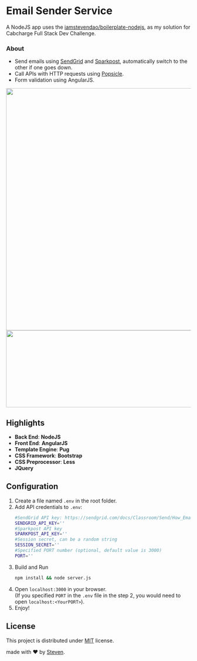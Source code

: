 # Email Sender Service
A NodeJS app uses the [iamstevendao/boilerplate-nodejs](https://github.com/iamstevendao/boilerplate-nodejs), as my solution for Cabcharge Full Stack Dev Challenge.

### About
- Send emails using [SendGrid](https://sendgrid.com) and [Sparkpost](https://www.sparkpost.com/), automatically switch to the other if one goes down.
- Call APIs with HTTP requests using [Popsicle](https://github.com/blakeembrey/popsicle).
- Form validation using AngularJS.

<p align="center">
  <img src="https://ncexfa.bn1302.livefilestore.com/y4mwcQJFgjeav0XgwM5ZVeuHxVzJCNyxXW0mlbRuf3Efyx1WRndZKNpm22zWri0a9_UgTtRDSJ8RzLTqkZLqFzPjNsONwqMpwY9EAcj8UjGvbJXfz3LSlpOAnOjbAtqEtpTqJ69wbGvw4bxVP2GDFTLna0zUduWhb9ouxBdHRDCFORFCHsblPv_5uXGSC9I-4poOQhwKs_tl8I8evufT2q7UQ?width=1024&height=660&cropmode=none" width="1024" height="660" />
  <img src="https://nceafa.bn1302.livefilestore.com/y4m7AvFoWOP7pig_QJw7RCl2RIbdFhVf2PTdL9IEFV8Z-Vi_li8BAgmY4I9cAMQZ4K3ABXbMzNEFxw4ZOkMQsjg2rShIebqCwQYLhhFSNipWhP97IIB52vsjndVyhESpltEGaBvP-IdXPp3-4Qp2p3dMSElfFeQFGOWAoGT41s4nzr6oZMV1sSp1c-J19KTC2DVvde9B7soq7nM5agdh4Yh8Q?width=1024&height=210&cropmode=none" width="1024" height="210" />
</p>

## Highlights
- **Back End**: **NodeJS**
- **Front End**: **AngularJS**
- **Template Engine**: **Pug**
- **CSS Framework**: **Bootstrap**
- **CSS Preprocessor**: **Less**
- **JQuery**

## Configuration
1. Create a file named `.env` in the root folder.
2. Add API credentials to `.env`:
   ```bash
   #SendGrid API key: https://sendgrid.com/docs/Classroom/Send/How_Emails_Are_Sent/api_keys.html
   SENDGRID_API_KEY=''
   #Sparkpost API key
   SPARKPOST_API_KEY=''
   #Session secret, can be a random string
   SESSION_SECRET=''
   #Specified PORT number (optional, default value is 3000)
   PORT=''
   ```
3. Build and Run
   ```bash
   npm install && node server.js
   ```
4. Open `localhost:3000` in your browser.    
   (If you specified `PORT` in the `.env` file in the step 2, you would need to open `localhost:<YourPORT>`).
5. Enjoy!

## License
This project is distributed under [MIT](https://github.com/blakeembrey/popsicle/blob/master/LICENSE) license.

made with &#x2764; by [Steven](https://github.com/iamstevendao).
